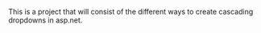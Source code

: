 This is a project that will consist of the different ways to create cascading dropdowns in asp.net.
